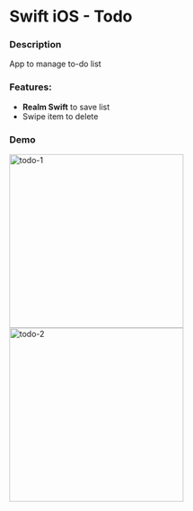 # Swift iOS - Todo

### Description

App to manage to-do list

### Features:

* **Realm Swift** to save list
* Swipe item to delete

### Demo

<img width="310" alt="todo-1" src="https://user-images.githubusercontent.com/40731654/44385818-c836d600-a54a-11e8-8e49-ce67200ea623.png">  <img width="310" alt="todo-2" src="https://user-images.githubusercontent.com/40731654/44385822-c9680300-a54a-11e8-9860-947eac724417.png">

